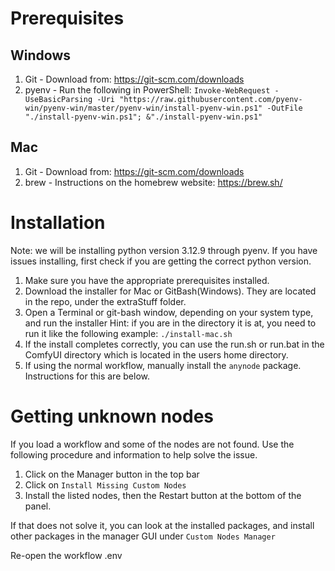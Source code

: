 # Prerequisites

## Windows
1. Git - Download from: https://git-scm.com/downloads
2. pyenv - Run the following in PowerShell: `Invoke-WebRequest -UseBasicParsing -Uri "https://raw.githubusercontent.com/pyenv-win/pyenv-win/master/pyenv-win/install-pyenv-win.ps1" -OutFile "./install-pyenv-win.ps1"; &"./install-pyenv-win.ps1"`
 
## Mac
1. Git - Download from: https://git-scm.com/downloads
2. brew - Instructions on the homebrew website: https://brew.sh/

# Installation
Note: we will be installing python version 3.12.9 through pyenv. If you have issues installing, first check if you are getting the correct python version.
1. Make sure you have the appropriate prerequisites installed.
2. Download the installer for Mac or GitBash(Windows). They are located in the repo, under the extraStuff folder. 
3. Open a Terminal or git-bash window, depending on your system type, and run the installer
    Hint: if you are in the directory it is at, you need to run it like the following example: `./install-mac.sh`
4. If the install completes correctly, you can use the run.sh or run.bat in the ComfyUI directory which is located in the users home directory.
5. If using the normal workflow, manually install the `anynode` package. Instructions for this are below.

# Getting unknown nodes
If you load a workflow and some of the nodes are not found. Use the following procedure and information to help solve the issue.

1. Click on the Manager button in the top bar
2. Click on `Install Missing Custom Nodes`
3. Install the listed nodes, then the Restart button at the bottom of the panel.

If that does not solve it, you can look at the installed packages, and install other packages in the manager GUI under `Custom Nodes Manager`

Re-open the workflow
.env
